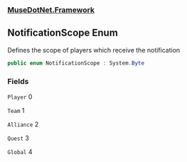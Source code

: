 ### [MuseDotNet.Framework](./MuseDotNet-Framework.md 'MuseDotNet.Framework')
## NotificationScope Enum
Defines the scope of players which receive the notification  
```csharp
public enum NotificationScope : System.Byte
```
### Fields
<a name='NotificationScope-Player'></a>
`Player` 0  
  
  
<a name='NotificationScope-Team'></a>
`Team` 1  
  
  
<a name='NotificationScope-Alliance'></a>
`Alliance` 2  
  
  
<a name='NotificationScope-Quest'></a>
`Quest` 3  
  
  
<a name='NotificationScope-Global'></a>
`Global` 4  
  
  
